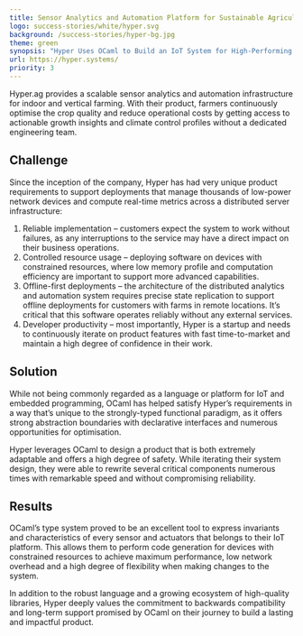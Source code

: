 ```yaml
---
title: Sensor Analytics and Automation Platform for Sustainable Agriculture
logo: success-stories/white/hyper.svg
background: /success-stories/hyper-bg.jpg
theme: green
synopsis: "Hyper Uses OCaml to Build an IoT System for High-Performing Farms."
url: https://hyper.systems/
priority: 3
---
```


Hyper.ag provides a scalable sensor analytics and automation infrastructure for indoor and vertical farming. With their product, farmers continuously optimise the crop quality and reduce operational costs by getting access to actionable growth insights and climate control profiles without a dedicated engineering team.

## Challenge

Since the inception of the company, Hyper has had very unique product requirements to support deployments that manage thousands of low-power network devices and compute real-time metrics across a distributed server infrastructure:

1. Reliable implementation – customers expect the system to work without failures, as any interruptions to the service may have a direct impact on their business operations.
2. Controlled resource usage – deploying software on devices with constrained resources, where low memory profile and computation efficiency are important to support more advanced capabilities.
3. Offline-first deployments – the architecture of the distributed analytics and automation system requires precise state replication to support offline deployments for customers with farms in remote locations. It’s critical that this software operates reliably without any external services.
4. Developer productivity – most importantly, Hyper is a startup and needs to continuously iterate on product features with fast time-to-market and maintain a high degree of confidence in their work.


## Solution

While not being commonly regarded as a language or platform for IoT and embedded programming, OCaml has helped satisfy Hyper’s requirements in a way that’s unique to the strongly-typed functional paradigm, as it offers strong abstraction boundaries with declarative interfaces and numerous opportunities for optimisation.

Hyper leverages OCaml to design a product that is both extremely adaptable and offers a high degree of safety. While iterating their system design, they were able to rewrite several critical components numerous times with remarkable speed and without compromising reliability.


## Results

OCaml’s type system proved to be an excellent tool to express invariants and characteristics of every sensor and actuators that belongs to their IoT platform. This allows them to perform code generation for devices with constrained resources to achieve maximum performance, low network overhead and a high degree of flexibility when making changes to the system.

In addition to the robust language and a growing ecosystem of high-quality libraries, Hyper deeply values the commitment to backwards compatibility and long-term support promised by OCaml on their journey to build a lasting and impactful product.
